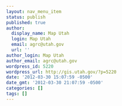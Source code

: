 ```yaml
---
layout: nav_menu_item
status: publish
published: true
author:
  display_name: Map Utah
  login: Map Utah
  email: agrc@utah.gov
  url: ''
author_login: Map Utah
author_email: agrc@utah.gov
wordpress_id: 5220
wordpress_url: http://gis.utah.gov/?p=5220
date: '2012-03-30 15:07:59 -0500'
date_gmt: '2012-03-30 21:07:59 -0500'
categories: []
tags: []
---
```


